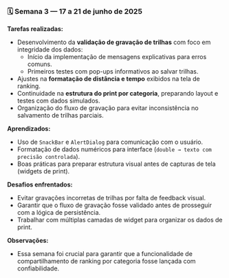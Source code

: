 ### 🗓 Semana 3 — 17 a 21 de junho de 2025

**Tarefas realizadas:**
- Desenvolvimento da **validação de gravação de trilhas** com foco em integridade dos dados:
  - Início da implementação de mensagens explicativas para erros comuns.
  - Primeiros testes com pop-ups informativos ao salvar trilhas.
- Ajustes na **formatação de distância e tempo** exibidos na tela de ranking.
- Continuidade na **estrutura do print por categoria**, preparando layout e testes com dados simulados.
- Organização do fluxo de gravação para evitar inconsistência no salvamento de trilhas parciais.

**Aprendizados:**
- Uso de `SnackBar` e `AlertDialog` para comunicação com o usuário.
- Formatação de dados numéricos para interface (`double → texto com precisão controlada`).
- Boas práticas para preparar estrutura visual antes de capturas de tela (widgets de print).

**Desafios enfrentados:**
- Evitar gravações incorretas de trilhas por falta de feedback visual.
- Garantir que o fluxo de gravação fosse validado antes de prosseguir com a lógica de persistência.
- Trabalhar com múltiplas camadas de widget para organizar os dados de print.

**Observações:**
- Essa semana foi crucial para garantir que a funcionalidade de compartilhamento de ranking por categoria fosse lançada com confiabilidade.

